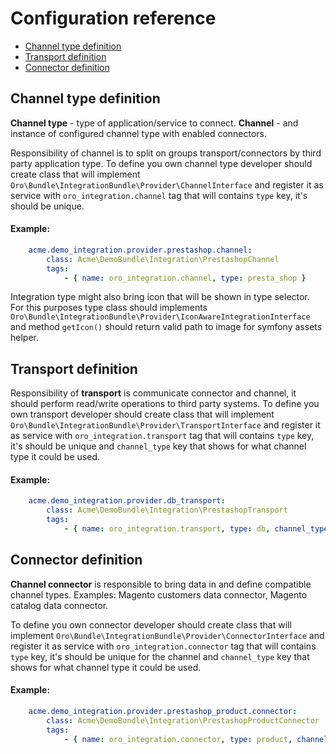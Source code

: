 # Configuration reference

- [Channel type definition](#channel-type-definition)
- [Transport definition](#transport-definition)
- [Connector definition](#connector-definition)

## Channel type definition

**Channel type** - type of application/service to connect.
**Channel** - and instance of configured channel type with enabled connectors.

Responsibility of channel is to split on groups transport/connectors by third party application type.
To define you own channel type developer should create class that will implement
`Oro\Bundle\IntegrationBundle\Provider\ChannelInterface` and register it as service with `oro_integration.channel` tag
that will contains `type` key, it's should be unique.

#### Example:
``` yaml
    acme.demo_integration.provider.prestashop.channel:
        class: Acme\DemoBundle\Integration\PrestashopChannel
        tags:
            - { name: oro_integration.channel, type: presta_shop }
```

Integration type might also bring icon that will be shown in type selector. For this purposes type class should implements
`Oro\Bundle\IntegrationBundle\Provider\IconAwareIntegrationInterface` and method `getIcon()` should return valid path to image
for symfony assets helper.

## Transport definition

Responsibility of **transport** is communicate connector and channel, it should perform read/write operations to third
party systems.
To define you own transport developer should create class that will implement
`Oro\Bundle\IntegrationBundle\Provider\TransportInterface` and register it as service with `oro_integration.transport`
tag that will contains `type` key, it's should be unique and `channel_type` key that shows for what channel type it
could be used.

#### Example:
``` yaml
    acme.demo_integration.provider.db_transport:
        class: Acme\DemoBundle\Integration\PrestashopTransport
        tags:
            - { name: oro_integration.transport, type: db, channel_type: presta_shop }
```

## Connector definition

**Channel connector** is responsible to bring data in and define compatible channel types. Examples: Magento
customers data connector, Magento catalog data connector.

To define you own connector developer should create class that will implement
`Oro\Bundle\IntegrationBundle\Provider\ConnectorInterface` and register it as service with `oro_integration.connector`
tag that will contains `type` key, it's should be unique for the channel and `channel_type` key that shows for what
channel type it could be used.

#### Example:
``` yaml
    acme.demo_integration.provider.prestashop_product.connector:
        class: Acme\DemoBundle\Integration\PrestashopProductConnector
        tags:
            - { name: oro_integration.connector, type: product, channel_type: presta_shop }
```
